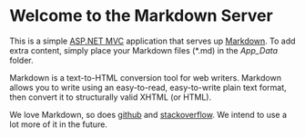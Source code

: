 ﻿Welcome to the Markdown Server
==============================

This is a simple [ASP.NET MVC][1] application that serves up [Markdown][2].  To add extra content, simply place your Markdown files (\*.md) in the *App_Data* folder.

Markdown is a text-to-HTML conversion tool for web writers. Markdown allows you to write using an easy-to-read, easy-to-write plain text format, then convert it to structurally valid XHTML (or HTML).

We love Markdown, so does [github][3] and [stackoverflow][4].  We intend to use a lot more of it in the future.

[1]: http://www.asp.net/mvc/mvc4
[2]: http://daringfireball.net/projects/markdown
[3]: http://www.github.com
[4]: http://www.stackoverflow.com